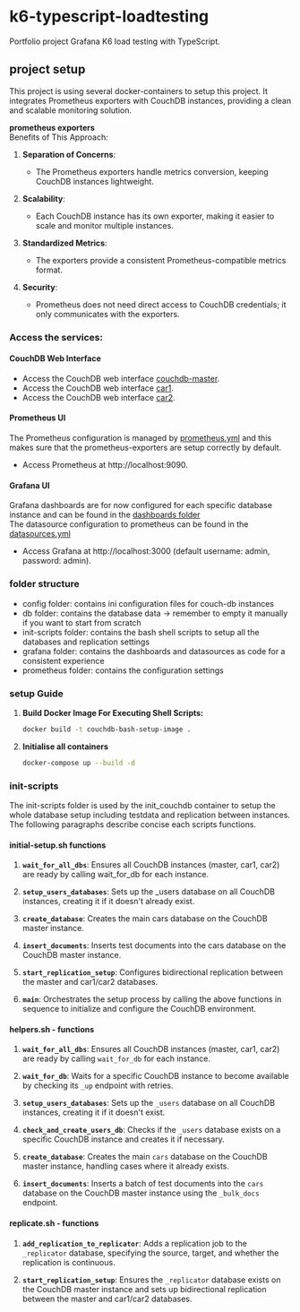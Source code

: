 # k6-typescript-loadtesting

Portfolio project Grafana K6 load testing with TypeScript.

## project setup

This project is using several docker-containers to setup this project.
It integrates Prometheus exporters with CouchDB instances, providing a clean and scalable monitoring solution.

**prometheus exporters**  
Benefits of This Approach:

1. **Separation of Concerns**:

   - The Prometheus exporters handle metrics conversion, keeping CouchDB instances lightweight.

2. **Scalability**:

   - Each CouchDB instance has its own exporter, making it easier to scale and monitor multiple instances.

3. **Standardized Metrics**:

   - The exporters provide a consistent Prometheus-compatible metrics format.

4. **Security**:
   - Prometheus does not need direct access to CouchDB credentials; it only communicates with the exporters.

### Access the services:

#### CouchDB Web Interface

- Access the CouchDB web interface [couchdb-master](http://localhost:5984/_utils/#login).
- Access the CouchDB web interface [car1](http://localhost:5985/_utils/#login).
- Access the CouchDB web interface [car2](http://localhost:5986/_utils/#login).

#### Prometheus UI

The Prometheus configuration is managed by [prometheus.yml](./prometheus/prometheus.yml) and this makes sure that the prometheus-exporters are setup correctly by default.

- Access Prometheus at http://localhost:9090.

#### Grafana UI

Grafana dashboards are for now configured for each specific database instance and can be found in the [dashboards folder](./grafana/provisioning/dashboards/)  
The datasource configuration to prometheus can be found in the [datasources.yml](./grafana/provisioning/datasources/datasources.yml)

- Access Grafana at http://localhost:3000 (default username: admin, password: admin).

### folder structure

- config folder: contains ini configuration files for couch-db instances
- db folder: contains the database data -> remember to empty it manually if you want to start from scratch
- init-scripts folder: contains the bash shell scripts to setup all the databases and replication settings
- grafana folder: contains the dashboards and datasources as code for a consistent experience
- prometheus folder: contains the configuration settings

### setup Guide

1. **Build Docker Image For Executing Shell Scripts:**

   ```bash
   docker build -t couchdb-bash-setup-image .

   ```

2. **Initialise all containers**

   ```bash
   docker-compose up --build -d
   ```

### init-scripts

The init-scripts folder is used by the init_couchdb container to setup the whole database setup including testdata and replication between instances.  
The following paragraphs describe concise each scripts functions.

#### initial-setup.sh functions

1. **`wait_for_all_dbs`**: Ensures all CouchDB instances (master, car1, car2) are ready by calling wait_for_db for each instance.

2. **`setup_users_databases`**: Sets up the \_users database on all CouchDB instances, creating it if it doesn't already exist.

3. **`create_database`**: Creates the main cars database on the CouchDB master instance.

4. **`insert_documents`**: Inserts test documents into the cars database on the CouchDB master instance.

5. **`start_replication_setup`**: Configures bidirectional replication between the master and car1/car2 databases.

6. **`main`**: Orchestrates the setup process by calling the above functions in sequence to initialize and configure the CouchDB environment.

#### helpers.sh - functions

1. **`wait_for_all_dbs`**: Ensures all CouchDB instances (master, car1, car2) are ready by calling `wait_for_db` for each instance.

2. **`wait_for_db`**: Waits for a specific CouchDB instance to become available by checking its `_up` endpoint with retries.

3. **`setup_users_databases`**: Sets up the `_users` database on all CouchDB instances, creating it if it doesn't exist.

4. **`check_and_create_users_db`**: Checks if the `_users` database exists on a specific CouchDB instance and creates it if necessary.

5. **`create_database`**: Creates the main `cars` database on the CouchDB master instance, handling cases where it already exists.

6. **`insert_documents`**: Inserts a batch of test documents into the `cars` database on the CouchDB master instance using the `_bulk_docs` endpoint.

#### replicate.sh - functions

1. **`add_replication_to_replicator`**: Adds a replication job to the `_replicator` database, specifying the source, target, and whether the replication is continuous.

2. **`start_replication_setup`**: Ensures the `_replicator` database exists on the CouchDB master instance and sets up bidirectional replication between the master and car1/car2 databases.
